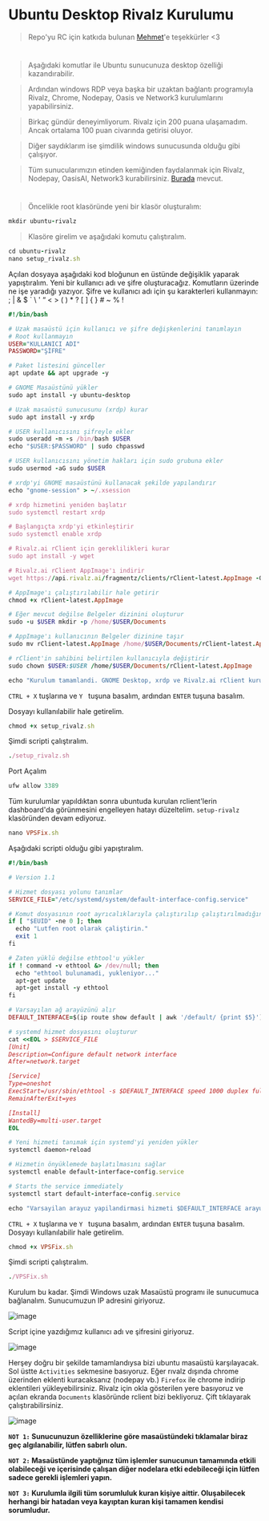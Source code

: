 # Ubuntu Desktop Rivalz Kurulumu

> Repo'yu RC için katkıda bulunan [Mehmet](https://github.com/mehmet0150)'e teşekkürler <3

#

> Aşağıdaki komutlar ile Ubuntu sunucunuza desktop özelliği kazandırabilir.

> Ardından windows RDP veya başka bir uzaktan bağlantı programıyla Rivalz, Chrome, Nodepay, Oasis ve Network3 kurulumlarını yapabilirsiniz. 

> Birkaç gündür deneyimliyorum. Rivalz için 200 puana ulaşamadım. Ancak ortalama 100 puan civarında getirisi oluyor. 

> Diğer saydıklarım ise şimdilik windows sunucusunda olduğu gibi çalışıyor.

> Tüm sunucularımızın etinden kemiğinden faydalanmak için Rivalz, Nodepay, OasisAI, Network3 kurabilirsiniz. [Burada](https://github.com/ruesandora/Rivalz/blob/main/Yanc%C4%B1klar.md) mevcut.

#

> Öncelikle root klasöründe yeni bir klasör oluşturalım:

```ruby
mkdir ubuntu-rivalz
```

> Klasöre girelim ve aşağıdaki komutu çalıştıralım.

```ruby
cd ubuntu-rivalz
nano setup_rivalz.sh
```
Açılan dosyaya aşağıdaki kod bloğunun en üstünde değişiklik yaparak yapıştıralım. Yeni bir kullanıcı adı ve şifre oluşturacağız. Komutların üzerinde ne işe yaradığı yazıyor. Şifre ve kullanıcı adı için şu karakterleri kullanmayın: ; | & $ ` \ ' “ < > ( ) * ? [ ] { } # ~ % !

```ruby
#!/bin/bash

# Uzak masaüstü için kullanıcı ve şifre değişkenlerini tanımlayın
# Root kullanmayın
USER="KULLANICI ADI"
PASSWORD="ŞİFRE"

# Paket listesini günceller
apt update && apt upgrade -y

# GNOME Masaüstünü yükler
sudo apt install -y ubuntu-desktop

# Uzak masaüstü sunucusunu (xrdp) kurar
sudo apt install -y xrdp

# USER kullanıcısını şifreyle ekler
sudo useradd -m -s /bin/bash $USER
echo "$USER:$PASSWORD" | sudo chpasswd

# USER kullanıcısını yönetim hakları için sudo grubuna ekler
sudo usermod -aG sudo $USER

# xrdp'yi GNOME masaüstünü kullanacak şekilde yapılandırır
echo "gnome-session" > ~/.xsession

# xrdp hizmetini yeniden başlatır
sudo systemctl restart xrdp

# Başlangıçta xrdp'yi etkinleştirir
sudo systemctl enable xrdp

# Rivalz.ai rClient için gereklilikleri kurar
sudo apt install -y wget

# Rivalz.ai rClient AppImage'ı indirir
wget https://api.rivalz.ai/fragmentz/clients/rClient-latest.AppImage -O rClient-latest.AppImage

# AppImage'ı çalıştırılabilir hale getirir
chmod +x rClient-latest.AppImage

# Eğer mevcut değilse Belgeler dizinini oluşturur
sudo -u $USER mkdir -p /home/$USER/Documents

# AppImage'ı kullanıcının Belgeler dizinine taşır
sudo mv rClient-latest.AppImage /home/$USER/Documents/rClient-latest.AppImage

# rClient'in sahibini belirtilen kullanıcıyla değiştirir
sudo chown $USER:$USER /home/$USER/Documents/rClient-latest.AppImage

echo "Kurulum tamamlandi. GNOME Desktop, xrdp ve Rivalz.ai rClient kuruldu. Lutfen VPSFix.sh dosyasini calistiriniz."

```

``` CTRL + X ``` tuşlarına ve ```Y ``` tuşuna basalım, ardından ```ENTER``` tuşuna basalım.

Dosyayı kullanılabilir hale getirelim.

```ruby
chmod +x setup_rivalz.sh
```

Şimdi scripti çalıştıralım.

```ruby
./setup_rivalz.sh
```
Port Açalım
```ruby
ufw allow 3389
```

Tüm kurulumlar yapıldıktan sonra ubuntuda kurulan rclient'lerin dashboard'da görünmesini engelleyen hatayı düzeltelim. ```setup-rivalz``` klasöründen devam ediyoruz.

```ruby
nano VPSFix.sh
```
Aşağıdaki scripti olduğu gibi yapıştıralım.

```ruby
#!/bin/bash

# Version 1.1

# Hizmet dosyası yolunu tanımlar
SERVICE_FILE="/etc/systemd/system/default-interface-config.service"

# Komut dosyasının root ayrıcalıklarıyla çalıştırılıp çalıştırılmadığını kontrol eder
if [ "$EUID" -ne 0 ]; then
  echo "Lutfen root olarak çaliştirin."
  exit 1
fi

# Zaten yüklü değilse ethtool'u yükler
if ! command -v ethtool &> /dev/null; then
  echo "ethtool bulunamadi, yukleniyor..."
  apt-get update
  apt-get install -y ethtool
fi

# Varsayılan ağ arayüzünü alır
DEFAULT_INTERFACE=$(ip route show default | awk '/default/ {print $5}')

# systemd hizmet dosyasını oluşturur
cat <<EOL > $SERVICE_FILE
[Unit]
Description=Configure default network interface
After=network.target

[Service]
Type=oneshot
ExecStart=/usr/sbin/ethtool -s $DEFAULT_INTERFACE speed 1000 duplex full autoneg off
RemainAfterExit=yes

[Install]
WantedBy=multi-user.target
EOL

# Yeni hizmeti tanımak için systemd'yi yeniden yükler
systemctl daemon-reload

# Hizmetin önyüklemede başlatılmasını sağlar
systemctl enable default-interface-config.service

# Starts the service immediately
systemctl start default-interface-config.service

echo "Varsayilan arayuz yapilandirmasi hizmeti $DEFAULT_INTERFACE arayuzune yuklendi ve baslatildi."
```

``` CTRL + X ``` tuşlarına ve ```Y ``` tuşuna basalım, ardından ```ENTER``` tuşuna basalım.
Dosyayı kullanılabilir hale getirelim.

```ruby
chmod +x VPSFix.sh
```

Şimdi scripti çalıştıralım.

```ruby
./VPSFix.sh
```

Kurulum bu kadar. Şimdi Windows uzak Masaüstü programı ile sunucumuca bağlanalım. Sunucumuzun IP adresini giriyoruz.

![image](https://github.com/ruesandora/Rivalz/assets/101149671/f7d00889-b44e-48bb-b98f-cab38b3cc7a8)


Script içine yazdığımız kullanıcı adı ve şifresini giriyoruz.

![image](https://github.com/ruesandora/Rivalz/assets/101149671/75ad52bd-2bfe-427a-9204-b7844b8a4219)

Herşey doğru bir şekilde tamamlandıysa bizi ubuntu masaüstü karşılayacak. Sol üstte ```Activities``` sekmesine basıyoruz. Eğer rıvalz dışında chrome üzerinden eklenti kuracaksanız (nodepay vb.) ```Firefox``` ile chrome indirip eklentileri yükleyebilirsiniz. Rivalz için okla gösterilen yere basıyoruz ve açılan ekranda ```Documents``` klasöründe rclient bizi bekliyoruz. Çift tıklayarak çalıştırabilirsiniz.

![image](https://github.com/ruesandora/Rivalz/assets/101149671/6c0939f7-a592-46a2-81c7-c376b2fa2a73)

**```NOT 1:``` Sunucunuzun özelliklerine göre masaüstündeki tıklamalar biraz geç algılanabilir, lütfen sabırlı olun.**

**```NOT 2:``` Masaüstünde yaptığınız tüm işlemler sunucunun tamamında etkili olabileceği ve içerisinde çalışan diğer nodelara etki edebileceği için lütfen sadece gerekli işlemleri yapın.**

**```NOT 3:``` Kurulumla ilgili tüm sorumluluk kuran kişiye aittir. Oluşabilecek herhangi bir hatadan veya kayıptan kuran kişi tamamen kendisi sorumludur.**
